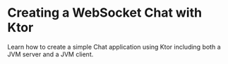 # Creating a WebSocket Chat with Ktor

Learn how to create a simple Chat application using Ktor including both a JVM server and a JVM client. 

